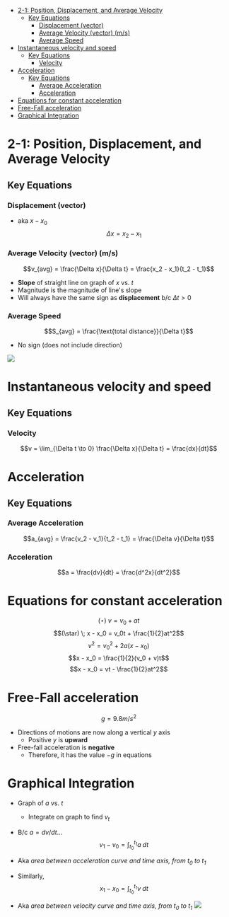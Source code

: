 - [2-1: Position, Displacement, and Average Velocity](#2-1:%20Position,%20Displacement,%20and%20Average%20Velocity)
	- [Key Equations](#Key%20Equations)
		- [Displacement (vector)](#Displacement%20(vector))
		- [Average Velocity (vector) (m/s)](#Average%20Velocity%20(vector)%20(m/s))
		- [Average Speed](#Average%20Speed)
- [Instantaneous velocity and speed](#Instantaneous%20velocity%20and%20speed)
	- [Key Equations](#Key%20Equations)
		- [Velocity](#Velocity)
- [Acceleration](#Acceleration)
	- [Key Equations](#Key%20Equations)
		- [Average Acceleration](#Average%20Acceleration)
		- [Acceleration](#Acceleration)
- [Equations for constant acceleration](#Equations%20for%20constant%20acceleration)
- [Free-Fall acceleration](#Free-Fall%20acceleration)
- [Graphical Integration](#Graphical%20Integration)


# 2-1: Position, Displacement, and Average Velocity

## Key Equations
### Displacement (vector)
- aka $x - x_0$
$$\Delta x = x_2 - x_1$$

### Average Velocity (vector) (m/s)
$$v_{avg} = \frac{\Delta x}{\Delta t} = \frac{x_2 - x_1}{t_2 - t_1}$$
- **Slope** of straight line on graph of $x$ vs. $t$
- Magnitude is the magnitude of line's slope
- Will always have the same sign as **displacement** b/c $\Delta t > 0$

### Average Speed
$$S_{avg} = \frac{\text{total distance}}{\Delta t}$$
- No sign (does not include direction)

![](Pasted%20image%2020230622113413.png)


# Instantaneous velocity and speed
## Key Equations

### Velocity
$$v = \lim_{\Delta t \to 0} \frac{\Delta x}{\Delta t} = \frac{dx}{dt}$$

# Acceleration
## Key Equations

### Average Acceleration
$$a_{avg} = \frac{v_2 - v_1}{t_2 - t_1} = \frac{\Delta v}{\Delta t}$$

### Acceleration
$$a = \frac{dv}{dt} = \frac{d^2x}{dt^2}$$



# Equations for constant acceleration

$$(\star)\; v = v_0 + at$$
$$(\star) \; x - x_0 = v_0t + \frac{1}{2}at^2$$
$$v^2 = v^2_0 + 2a(x - x_0)$$
$$x - x_0 = \frac{1}{2}(v_0 + v)t$$
$$x - x_0 = vt - \frac{1}{2}at^2$$

# Free-Fall acceleration
$$g = 9.8 m/s^2$$
- Directions of motions are now along a vertical $y$ axis
	- Positive $y$ is **upward**
- Free-fall acceleration is **negative**
	- Therefore, it has the value $-g$ in equations


# Graphical Integration
- Graph of $a$ vs. $t$
	- Integrate on graph to find $v_t$
- B/c $a = dv/dt$...
$$v_1 - v_0 = \int_{t_0}^{t_1} a \; dt$$
- Aka *area between acceleration curve and time axis, from $t_0$ to $t_1$*

- Similarly, 
$$x_1 - x_0 = \int_{t_0}^{t_1} v \; dt$$
- Aka *area between velocity curve and time axis, from $t_0$ to $t_1$*
![](Pasted%20image%2020230622124624.png)


